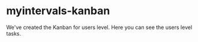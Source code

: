 # myintervals-kanban
We've created the Kanban for users level. Here you can see the users level tasks.
